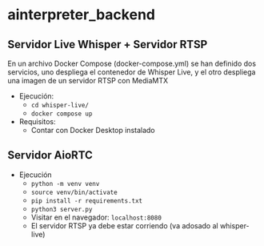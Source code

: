 # ainterpreter_backend

## Servidor Live Whisper + Servidor RTSP

En un archivo Docker Compose (docker-compose.yml) se han definido dos servicios,
uno despliega el contenedor de Whisper Live, 
y el otro despliega una imagen de un servidor RTSP con MediaMTX

- Ejecución:
  - `cd whisper-live/`
  - `docker compose up`
- Requisitos:
  - Contar con Docker Desktop instalado


## Servidor AioRTC
- Ejecución
  - `python -m venv venv`
  - `source venv/bin/activate`
  - `pip install -r requirements.txt`
  - `python3 server.py`
  - Visitar en el navegador: `localhost:8080`
  - El servidor RTSP ya debe estar corriendo (va adosado al whisper-live)
